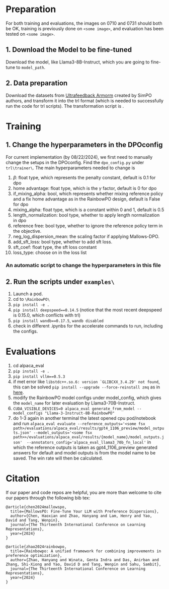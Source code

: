 # Preparation

For both training and evaluations, the images on 0710 and 0731 should both be OK, training is previously done on `<some image>`, and evaluation has been tested on `<some image>`.

## 1. Download the Model to be fine-tuned
Download the model, like Llama3-8B-Instruct, which you are going to fine-tune to `model_path`.

## 2. Data preparation

Download the datasets from [Ultrafeedback Armorm](https://huggingface.co/datasets/princeton-nlp/llama3-ultrafeedback-armorm?row=0) created by SimPO authors,
and transform it into the trl format (which is needed to successfully run the code for trl scripts). The transformation script is .

# Training

## 1. Change the hyperparameters in the DPOconfig
For current implementation (by 08/22/2024), we first need to manually change the setups in the DPOconfig. Find the `dpo_config.py` under `trl\trainer\`. The
main hyperparameters needed to change is 
1. $\beta$: float type, which represents the penalty constant, default is 0.1 for dpo
2. home advantage: float type, which is the $\gamma$ factor, default is 0 for dpo
3. if_mixing_alpha: bool, which represents whether mixing reference policy and a fix home advantage as in the RainbowPO design, default is False for dpo
4. mixing_alpha: float type, which is a constant within 0 and 1, default is 0.5
5. length_normalization: bool type, whether to apply length normalization in dpo
6. reference free: bool type, whether to ignore the reference policy term in the objective.
7. neg_log_dispersion_mean: the scaling factor if applying Mallows-DPO.
8. add_sft_loss: bool type, whether to add sft loss.
9. sft_coef: float type, the sft loss constant
10. loss_type: choose on in the loss list

### An automatic script to change the hyperparameters in this file

## 2. Run the scripts under `examples\`

1. Launch a pod.
2. cd to `\RainbowPO\`
3. `pip install -e .`
4. `pip install deepspeed==0.14.5` (notice that the most recent deepspeed is 0.15.0, which conflicts with trl)
5. `pip install wandb==0.17.5`, `wandb disabled`
6. check in different .ipynbs for the accelerate commands to run, including the configs.

# Evaluations

1. cd alpaca_eval
2. `pip install -e .`
3. `pip install vllm==0.5.3`
4. if met error like ```libstdc++.so.6: version `GLIBCXX_3.4.29' not found```, this can be solved `pip install --upgrade --force-reinstall zmq` as in [here](https://github.com/pybind/pybind11/discussions/3453).
5. modify the RainbowPO model configs under model_config, which gives the `model_name` for later evaluation by Llama3-70B-Instruct.
6. `CUDA_VISIBLE_DEVICES=0 alpaca_eval generate_from_model --model_configs "Llama-3-Instruct-8B-RainbowPO"`
7. do 1-3 again in another terminal the latest opened cpu pod/notebook and run `alpaca_eval evaluate --reference_outputs='<some fsx path>/evaluations/alpaca_eval/results/gpt4_1106_preview/model_outputs.json' --model_outputs='<some fsx path>>/evaluations/alpaca_eval/results/{model_name}/model_outputs.json'  --annotators_config='alpaca_eval_llama3_70b_fn_local'` in which the reference outputs is taken as gpt4_1106_preview generated answers for default and model outputs is from the model name to be saved. The win rate will then be calculated.

# Citation

If our paper and code repos are helpful, you are more than welcome to cite our papers through the following bib tex:

```
@article{chen2024mallowspo,
  title={MallowsPO: Fine-Tune Your LLM with Preference Dispersions},
  author={Chen, Haoxian and Zhao, Hanyang and Lam, Henry and Yao, David and Tang, Wenpin},
  journal={The Thirteenth International Conference on Learning Representations},
  year={2024}
}
```

```
@article{zhao2024rainbowpo,
  title={Rainbowpo: A unified framework for combining improvements in preference optimization},
  author={Zhao, Hanyang and Winata, Genta Indra and Das, Anirban and Zhang, Shi-Xiong and Yao, David D and Tang, Wenpin and Sahu, Sambit},
  journal={The Thirteenth International Conference on Learning Representations},
  year={2024}
}
```

